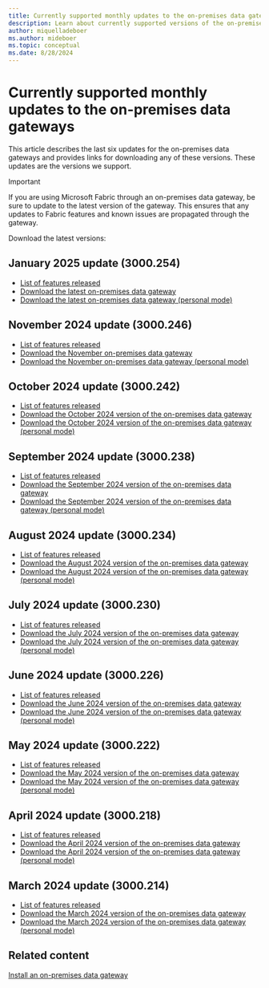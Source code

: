 ```yaml
---
title: Currently supported monthly updates to the on-premises data gateways
description: Learn about currently supported versions of the on-premises data gateways.
author: miquelladeboer
ms.author: mideboer
ms.topic: conceptual
ms.date: 8/28/2024
---
```


# Currently supported monthly updates to the on-premises data gateways

This article describes the last six updates for the on-premises data gateways and provides links for downloading any of these versions. These updates are the versions we support.

> [!IMPORTANT]
> If you are using Microsoft Fabric through an on-premises data gateway, be sure to update to the latest version of the gateway. This ensures that any updates to Fabric features and known issues are propagated through the gateway.

Download the latest versions:

## January 2025 update (3000.254)

- [List of features released](https://blog.fabric.microsoft.com/en-us/blog/on-premises-data-gateway-january-2025-release/)
- [Download the latest on-premises data gateway](https://download.microsoft.com/download/D/A/1/DA1FDDB8-6DA8-4F50-B4D0-18019591E182/GatewayInstall-25-01.exe)
- [Download the latest on-premises data gateway (personal mode)](https://download.microsoft.com/download/6/0/2/602A459E-E1A3-4FB9-B07F-FC2B60881900/On-premises%20data%20gateway%20(personal%20mode)-25-01.exe)

## November 2024 update (3000.246)

- [List of features released](https://powerbi.microsoft.com/blog/on-premises-data-gateway-november-2024-release/)
- [Download the November on-premises data gateway](https://download.microsoft.com/download/D/A/1/DA1FDDB8-6DA8-4F50-B4D0-18019591E182/GatewayInstall-24-11.exe)
- [Download the November on-premises data gateway (personal mode)](https://download.microsoft.com/download/6/0/2/602A459E-E1A3-4FB9-B07F-FC2B60881900/On-premises%20data%20gateway%20(personal%20mode)-24-11.exe)

## October 2024 update (3000.242)

- [List of features released](https://powerbi.microsoft.com/blog/on-premises-data-gateway-october-2024-release/)
- [Download the October 2024 version of the on-premises data gateway](https://download.microsoft.com/download/D/A/1/DA1FDDB8-6DA8-4F50-B4D0-18019591E182/GatewayInstall-24-10.exe)
- [Download the October 2024 version of the on-premises data gateway (personal mode)](https://download.microsoft.com/download/6/0/2/602A459E-E1A3-4FB9-B07F-FC2B60881900/On-premises%20data%20gateway%20(personal%20mode)-24-10.exe)

## September 2024 update (3000.238)

- [List of features released](https://powerbi.microsoft.com/en-us/blog/on-premises-data-gateway-september-2024-release/)
- [Download the September 2024 version of the on-premises data gateway](https://download.microsoft.com/download/D/A/1/DA1FDDB8-6DA8-4F50-B4D0-18019591E182/GatewayInstall-24-09.exe)
- [Download the September 2024 version of the on-premises data gateway (personal mode)](https://download.microsoft.com/download/6/0/2/602A459E-E1A3-4FB9-B07F-FC2B60881900/On-premises%20data%20gateway%20(personal%20mode)-24-09.exe)

## August 2024 update (3000.234)

- [List of features released](https://powerbi.microsoft.com/blog/on-premises-data-gateway-august-2024-release/)
- [Download the August 2024 version of the on-premises data gateway](https://download.microsoft.com/download/D/A/1/DA1FDDB8-6DA8-4F50-B4D0-18019591E182/GatewayInstall-24-08.exe)
- [Download the August 2024 version of the on-premises data gateway (personal mode)](https://download.microsoft.com/download/6/0/2/602A459E-E1A3-4FB9-B07F-FC2B60881900/On-premises%20data%20gateway%20(personal%20mode)-24-08.exe)

## July 2024 update (3000.230)

- [List of features released](https://powerbi.microsoft.com/blog/on-premises-data-gateway-july-2024-release/)
- [Download the July 2024 version of the on-premises data gateway](https://download.microsoft.com/download/D/A/1/DA1FDDB8-6DA8-4F50-B4D0-18019591E182/GatewayInstall-24-07.exe)
- [Download the July 2024 version of the on-premises data gateway (personal mode)](https://download.microsoft.com/download/6/0/2/602A459E-E1A3-4FB9-B07F-FC2B60881900/On-premises%20data%20gateway%20(personal%20mode)-24-07.exe)

## June 2024 update (3000.226)

- [List of features released](https://powerbi.microsoft.com/blog/on-premises-data-gateway-june-2024-release/)
- [Download the June 2024 version of the on-premises data gateway](https://download.microsoft.com/download/D/A/1/DA1FDDB8-6DA8-4F50-B4D0-18019591E182/GatewayInstall-24-06.exe)
- [Download the June 2024 version of the on-premises data gateway (personal mode)](https://download.microsoft.com/download/6/0/2/602A459E-E1A3-4FB9-B07F-FC2B60881900/On-premises%20data%20gateway%20(personal%20mode)-24-06.exe)

## May 2024 update (3000.222)

- [List of features released](https://powerbi.microsoft.com/blog/on-premises-data-gateway-may-2024-release/)
- [Download the May 2024 version of the on-premises data gateway](https://download.microsoft.com/download/D/A/1/DA1FDDB8-6DA8-4F50-B4D0-18019591E182/GatewayInstall-24-05.exe)
- [Download the May 2024 version of the on-premises data gateway (personal mode)](https://download.microsoft.com/download/6/0/2/602A459E-E1A3-4FB9-B07F-FC2B60881900/On-premises%20data%20gateway%20(personal%20mode)-24-05.exe)

## April 2024 update (3000.218)

- [List of features released](https://powerbi.microsoft.com/blog/on-premises-data-gateway-april-2024-release/)
- [Download the April 2024 version of the on-premises data gateway](https://download.microsoft.com/download/D/A/1/DA1FDDB8-6DA8-4F50-B4D0-18019591E182/GatewayInstall-24-04.exe)
- [Download the April 2024 version of the on-premises data gateway (personal mode)](https://download.microsoft.com/download/6/0/2/602A459E-E1A3-4FB9-B07F-FC2B60881900/On-premises%20data%20gateway%20(personal%20mode)-24-04.exe)

## March 2024 update (3000.214)

- [List of features released](https://powerbi.microsoft.com/blog/on-premises-data-gateway-march-2024-release/)
- [Download the March 2024 version of the on-premises data gateway](https://download.microsoft.com/download/D/A/1/DA1FDDB8-6DA8-4F50-B4D0-18019591E182/GatewayInstall-24-03.exe)
- [Download the March 2024 version of the on-premises data gateway (personal mode)](https://download.microsoft.com/download/6/0/2/602A459E-E1A3-4FB9-B07F-FC2B60881900/On-premises%20data%20gateway%20(personal%20mode)-24-03.exe)

## Related content

[Install an on-premises data gateway](service-gateway-install.md)
